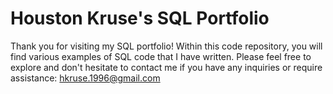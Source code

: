 # Houston Kruse's SQL Portfolio #

Thank you for visiting my SQL portfolio! Within this code repository, you will find various examples of SQL code that I have written. Please feel free to explore and don't hesitate to contact me if you have any inquiries or require assistance: hkruse.1996@gmail.com
